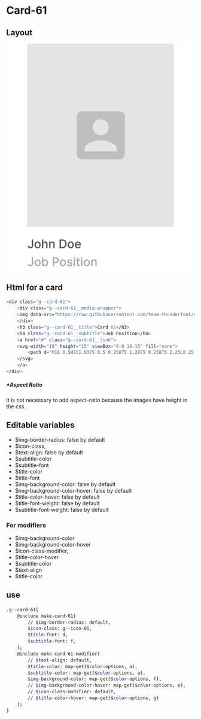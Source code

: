 # Card-61

## Layout

![alt text][card-61]

[card-61]: /src/img/global-components/card/card-58.png

## Html for a card

```sh
<div class="g--card-61">
    <div class="g--card-61__media-wrapper">
    <img data-src="https://raw.githubusercontent.com/team-thunderfoot/ui/main/src/img/global-components/logo-placeholder.png" src="/src/img/global-components/placeholder.jpg" alt="alt text" class="g--card-61__media-wrapper__media g--lazy-01">
    </div>
    <h3 class="g--card-61__title">Card 61</h3>
    <h4 class="g--card-61__subtitle">Job Position</h4>
    <a href="#" class="g--card-61__link">
    <svg width="18" height="15" viewBox="0 0 18 15" fill="none">
        <path d="M16 0.5H2C1.0375 0.5 0.25875 1.2875 0.25875 2.25L0.25 12.75C0.25 13.7125 1.0375 14.5 2 14.5H16C16.9625 14.5 17.75 13.7125 17.75 12.75V2.25C17.75 1.2875 16.9625 0.5 16 0.5ZM15.65 4.21875L9.46375 8.08625C9.18375 8.26125 8.81625 8.26125 8.53625 8.08625L2.35 4.21875C2.26226 4.1695 2.18543 4.10295 2.12415 4.02315C2.06288 3.94334 2.01843 3.85193 1.9935 3.75445C1.96858 3.65697 1.96369 3.55544 1.97914 3.45602C1.99458 3.35659 2.03004 3.26134 2.08337 3.17601C2.1367 3.09069 2.20678 3.01707 2.28939 2.95962C2.37199 2.90217 2.46539 2.86207 2.56393 2.84176C2.66248 2.82145 2.76412 2.82135 2.86271 2.84145C2.9613 2.86156 3.05478 2.90147 3.1375 2.95875L9 6.625L14.8625 2.95875C14.9452 2.90147 15.0387 2.86156 15.1373 2.84145C15.2359 2.82135 15.3375 2.82145 15.4361 2.84176C15.5346 2.86207 15.628 2.90217 15.7106 2.95962C15.7932 3.01707 15.8633 3.09069 15.9166 3.17601C15.97 3.26134 16.0054 3.35659 16.0209 3.45602C16.0363 3.55544 16.0314 3.65697 16.0065 3.75445C15.9816 3.85193 15.9371 3.94334 15.8758 4.02315C15.8146 4.10295 15.7377 4.1695 15.65 4.21875Z" fill="black"/>
    </svg>
    </a>
</div>
```

##### \*Aspect Ratio

It is not necessary to add aspect-ratio because the images have height in the css.

## Editable variables

- $img-border-radius: false by default
- $icon-class,
- $text-align: false by default
- $subtitle-color
- $subtitle-font
- $title-color
- $title-font
- $img-background-color: false by default
- $img-background-color-hover: false by default
- $title-color-hover: false by default
- $title-font-weight: false by default
- $subtitle-font-weight: false by default

### For modifiers

- $img-background-color
- $img-background-color-hover
- $icon-class-modifier,
- $title-color-hover
- $subtitle-color
- $text-align
- $title-color

## use

```sh
.g--card-61{
    @include make-card-61(
        // $img-border-radius: default,
        $icon-class: g--icon-01,
        $title-font: d,
        $subtitle-font: f,
    );
    @include make-card-61-modifier(
        // $text-align: default,
        $title-color: map-get($color-options, a),
        $subtitle-color: map-get($color-options, a),
        $img-background-color: map-get($color-options, f),
        // $img-background-color-hover: map-get($color-options, e),
        // $icon-class-modifier: default,
        // $title-color-hover: map-get($color-options, g)
    );
}
```
